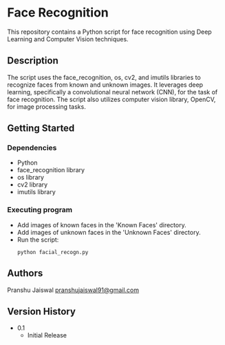 # Face Recognition

This repository contains a Python script for face recognition using Deep Learning and Computer Vision techniques.

## Description

The script uses the face_recognition, os, cv2, and imutils libraries to recognize faces from known and unknown images. It leverages deep learning, specifically a convolutional neural network (CNN), for the task of face recognition. The script also utilizes computer vision library, OpenCV, for image processing tasks.

## Getting Started

### Dependencies

* Python
* face_recognition library
* os library
* cv2 library
* imutils library

### Executing program

* Add images of known faces in the 'Known Faces' directory.
* Add images of unknown faces in the 'Unknown Faces' directory.
* Run the script:
    ```
    python facial_recogn.py
    ```

## Authors

Pranshu Jaiswal
pranshujaiswal91@gmail.com

## Version History

* 0.1
    * Initial Release
